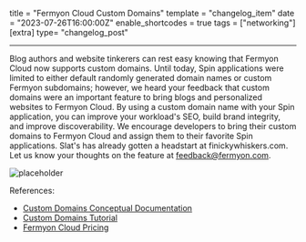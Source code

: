 title = "Fermyon Cloud Custom Domains"
template = "changelog_item"
date = "2023-07-26T16:00:00Z"
enable_shortcodes = true
tags = ["networking"]
[extra]
type= "changelog_post"

---

Blog authors and website tinkerers can rest easy knowing that Fermyon Cloud now supports custom domains. Until today, Spin applications were limited to either default randomly generated domain names or custom Fermyon subdomains; however, we heard your feedback that custom domains were an important feature to bring blogs and personalized websites to Fermyon Cloud. By using a custom domain name with your Spin application, you can improve your workload's SEO, build brand integrity, and improve discoverability. We encourage developers to bring their custom domains to Fermyon Cloud and assign them to their favorite Spin applications. Slat's has already gotten a headstart at finickywhiskers.com. Let us know your thoughts on the feature at [feedback@fermyon.com](mailto:feedback@fermyon.com). 

<img src="placeholder" alt="placeholder">

<!-- break -->

References:

- [Custom Domains Conceptual Documentation](custom-domains.md)
- [Custom Domains Tutorial](custom-domains-tutorial.md)
- [Fermyon Cloud Pricing](https://www.fermyon.com/pricing)
